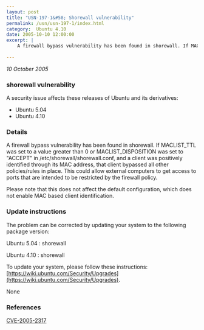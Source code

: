 ```yaml
---
layout: post
title: "USN-197-1&#58; Shorewall vulnerability"
permalink: /usn/usn-197-1/index.html
category:  Ubuntu 4.10
date: 2005-10-10 12:00:00
excerpt: |
    A firewall bypass vulnerability has been found in shorewall. If MACLIST_TTL was set to a value greater than 0 or MACLIST_DISPOSITION was set to &quot;ACCEPT&quot; in /etc/shorewall/shorewall.conf, and a client was positively identified through its MAC address, that client bypassed all other policies/rules in place. This could allow external computers to get access to ports that are intended to be restricted by the firewall policy.
    
--- 
```

 
 

*10 October 2005*

### shorewall vulnerability

A security issue affects these releases of Ubuntu and its derivatives:

* Ubuntu 5.04
* Ubuntu 4.10

### Details

A firewall bypass vulnerability has been found in shorewall. If MACLIST_TTL was set to a value greater than 0 or MACLIST_DISPOSITION was set to &quot;ACCEPT&quot; in /etc/shorewall/shorewall.conf, and a client was positively identified through its MAC address, that client bypassed all other policies/rules in place. This could allow external computers to get access to ports that are intended to be restricted by the firewall policy.

Please note that this does not affect the default configuration, which does not enable MAC based client identification.

### Update instructions

The problem can be corrected by updating your system to the following package version:

Ubuntu 5.04
 : shorewall 

Ubuntu 4.10
 : shorewall 

To update your system, please follow these instructions: [https://wiki.ubuntu.com/Security/Upgrades](https://wiki.ubuntu.com/Security/Upgrades).

None

### References

 
 [CVE-2005-2317](http://people.ubuntu.com/~ubuntu-security/cve/CVE-2005-2317)
 


